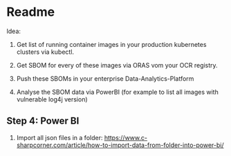 # Readme

Idea:

1. Get list of running container images in your production kubernetes clusters via kubectl.

2. Get SBOM for every of these images via ORAS vom your OCR registry.

3. Push these SBOMs in your enterprise Data-Analytics-Platform

4. Analyse the SBOM data via PowerBI (for example to list all images with vulnerable log4j version)


## Step 4: Power BI

1. Import all json files in a folder: <https://www.c-sharpcorner.com/article/how-to-import-data-from-folder-into-power-bi/>